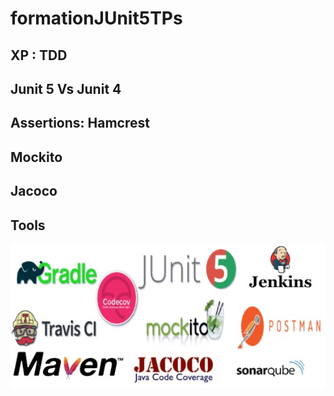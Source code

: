 # formationJUnit5TPs


## XP :  TDD


## Junit 5 Vs Junit 4


## Assertions: Hamcrest

## Mockito

## Jacoco

## Tools

![Test Tools](https://github.com/sanogotech/formationJUnit5TPs/blob/master/docs/images/outilstesttools.jpg)